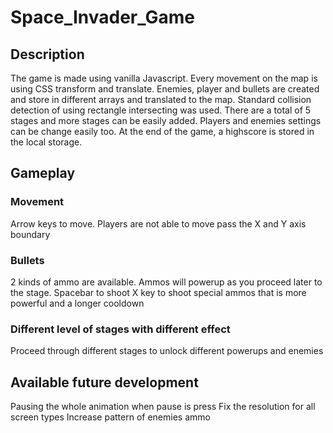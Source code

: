 # Space_Invader_Game

## Description

The game is made using vanilla Javascript. Every movement on the map is using CSS transform and translate. Enemies, player and bullets are created and store in different arrays and translated to the map.
Standard collision detection of using rectangle intersecting was used.
There are a total of 5 stages and more stages can be easily added. Players and enemies settings can be change easily too. At the end of the game, a highscore is stored in the local storage.

## Gameplay

### Movement

Arrow keys to move. Players are not able to move pass the X and Y axis boundary

### Bullets

2 kinds of ammo are available. Ammos will powerup as you proceed later to the stage.
Spacebar to shoot
X key to shoot special ammos that is more powerful and a longer cooldown

### Different level of stages with different effect

Proceed through different stages to unlock different powerups and enemies

## Available future development

Pausing the whole animation when pause is press
Fix the resolution for all screen types
Increase pattern of enemies ammo
